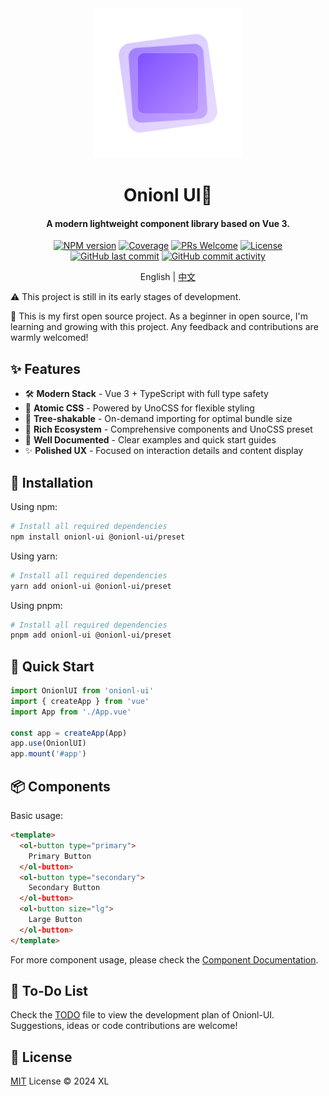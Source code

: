 <div align="center">
  <img src="./public/logo4x.png" alt="onionl-ui logo" style="width: 240px;" />

  <h1>Onionl UI🚀</h1>

  <h4>A modern lightweight component library based on Vue 3.</h4>

[![NPM version](https://img.shields.io/npm/v/onionl-ui.svg)](https://npmjs.org/package/onionl-ui)
[![Coverage](https://img.shields.io/codecov/c/github/Onion-L/onionl-ui)](https://codecov.io/gh/Onion-L/onionl-ui)
[![PRs Welcome](https://img.shields.io/badge/PRs-welcome-brightgreen.svg)](https://makeapullrequest.com)
[![License](https://img.shields.io/github/license/Onion-L/onionl-ui)](https://github.com/Onion-L/onionl-ui/blob/main/LICENSE)
[![GitHub last commit](https://img.shields.io/github/last-commit/Onion-L/onionl-ui.svg?style=flat-square&logo=github&logoColor=white)](https://github.com/Onion-L/onionl-ui/commits/main)
[![GitHub commit activity](https://img.shields.io/github/commit-activity/m/Onion-L/onionl-ui?style=flat-square&logo=github&logoColor=white)](https://github.com/Onion-L/onionl-ui/graphs/commit-activity)

English | [中文](./README-zh.md)

</div>

⚠️ This project is still in its early stages of development.

🌱 This is my first open source project. As a beginner in open source, I'm learning and growing with this project. Any feedback and contributions are warmly welcomed!

## ✨ Features

- 🛠️ **Modern Stack** - Vue 3 + TypeScript with full type safety
- 🎨 **Atomic CSS** - Powered by UnoCSS for flexible styling
- 🚀 **Tree-shakable** - On-demand importing for optimal bundle size
- 💎 **Rich Ecosystem** - Comprehensive components and UnoCSS preset
- 📖 **Well Documented** - Clear examples and quick start guides
- ✨ **Polished UX** - Focused on interaction details and content display

## 🚀 Installation

Using npm:

```bash
# Install all required dependencies
npm install onionl-ui @onionl-ui/preset
```

Using yarn:

```bash
# Install all required dependencies
yarn add onionl-ui @onionl-ui/preset
```

Using pnpm:

```bash
# Install all required dependencies
pnpm add onionl-ui @onionl-ui/preset
```

## 🔨 Quick Start

```ts
import OnionlUI from 'onionl-ui'
import { createApp } from 'vue'
import App from './App.vue'

const app = createApp(App)
app.use(OnionlUI)
app.mount('#app')
```

## 📦 Components

Basic usage:

```html
<template>
  <ol-button type="primary">
    Primary Button
  </ol-button>
  <ol-button type="secondary">
    Secondary Button
  </ol-button>
  <ol-button size="lg">
    Large Button
  </ol-button>
</template>
```

For more component usage, please check the [Component Documentation](https://onionl-ui.vercel.app/).

## 📝 To-Do List

Check the [TODO](./TODO.md) file to view the development plan of Onionl-UI. Suggestions, ideas or code contributions are welcome!

## 📄 License

[MIT](./LICENSE) License © 2024 XL
